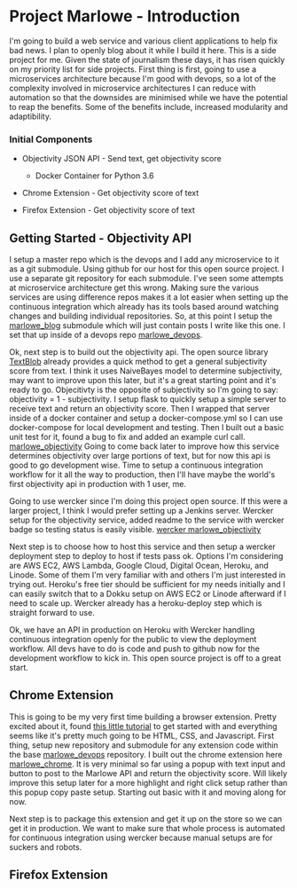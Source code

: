 # Project Marlowe - Introduction

I'm going to build a web service and various client applications to help fix bad news.  I plan to openly blog about it while I build it here.  This is a side project for me.  Given the state of journalism these days, it has risen quickly on my priority list for side projects.  First thing is first, going to use a microservices architecture because I'm good with devops, so a lot of the complexity involved in microservice architectures I can reduce with automation so that the downsides are minimised while we have the potential to reap the benefits.  Some of the benefits include, increased modularity and adaptibility.


### Initial Components

+ Objectivity JSON API - Send text, get objectivity score
    - Docker Container for Python 3.6

+ Chrome Extension - Get objectivity score of text

+ Firefox Extension - Get objectivity score of text


## Getting Started - Objectivity API

I setup a master repo which is the devops and I add any microservice to it as a git submodule.  Using github for our host for this open source project.  I use a separate git repository for each submodule.  I've seen some attempts at microservice architecture get this wrong.  Making sure the various services are using difference repos makes it a lot easier when setting up the continuous integration which already has its tools based around watching changes and building individual repositories.  So, at this point I setup the [marlowe_blog](https://github.com/iepathos/marlowe_blog) submodule which will just contain posts I write like this one.  I set that up inside of a devops repo [marlowe_devops](https://github.com/iepathos/marlowe_devops).  


Ok, next step is to build out the objectivity api.  The open source library [TextBlob](https://textblob.readthedocs.io/en/dev/) already provides a quick method to get a general subjectivity score from text.  I think it uses NaiveBayes model to determine subjectivity, may want to improve upon this later, but it's a great starting point and it's ready to go.  Objecitivty is the opposite of subjectivity so I'm going to say: objectivity = 1 - subjectivity.  I setup flask to quickly setup a simple server to receive text and return an objectivity score.  Then I wrapped that server inside of a docker container and setup a docker-compose.yml so I can use docker-compose for local development and testing.  Then I built out a basic unit test for it, found a bug to fix and added an example curl call.  [marlowe_objectivity](https://github.com/iepathos/marlowe_objectivity) Going to come back later to improve how this service determines objectivity over large portions of text, but for now this api is good to go development wise.  Time to setup a continuous integration workflow for it all the way to production, then I'll have maybe the world's first objectivity api in production with 1 user, me.


Going to use wercker since I'm doing this project open source.  If this were a larger project, I think I would prefer setting up a Jenkins server.  Wercker setup for the objectivity service, added readme to the service with wercker badge so testing status is easily visible.  [wercker marlowe_objectivity](https://app.wercker.com/iepathos/marlowe_objectivity)


Next step is to choose how to host this service and then setup a wercker deployment step to deploy to host if tests pass ok.  Options I'm considering are AWS EC2, AWS Lambda, Google Cloud, Digital Ocean, Heroku, and Linode.  Some of them I'm very familiar with and others I'm just interested in trying out.  Heroku's free tier should be sufficient for my needs initially and I can easily switch that to a Dokku setup on AWS EC2 or Linode afterward if I need to scale up.  Wercker already has a heroku-deploy step which is straight forward to use.

Ok, we have an API in production on Heroku with Wercker handling continuous integration openly for the public to view the deployment workflow.  All devs have to do is code and push to github now for the development workflow to kick in.  This open source project is off to a great start.


## Chrome Extension

This is going to be my very first time building a browser extension.  Pretty excited about it, found [this little tutorial](https://www.sitepoint.com/create-chrome-extension-10-minutes-flat/) to get started with and everything seems like it's pretty much going to be HTML, CSS, and Javascript.  First thing, setup new repository and submodule for any extension code within the base [marlowe_devops](https://github.com/iepathos/marlowe_devops) repository.  I built out the chrome extension here [marlowe_chrome](https://github.com/iepathos/marlowe_chrome).  It is very minimal so far using a popup with text input and button to post to the Marlowe API and return the objectivity score.  Will likely improve this setup later for a more highlight and right click setup rather than this popup copy paste setup.  Starting out basic with it and moving along for now.  

Next step is to package this extension and get it up on the store so we can get it in production.  We want to make sure that whole process is automated for continuous integration using wercker because manual setups are for suckers and robots.




## Firefox Extension






